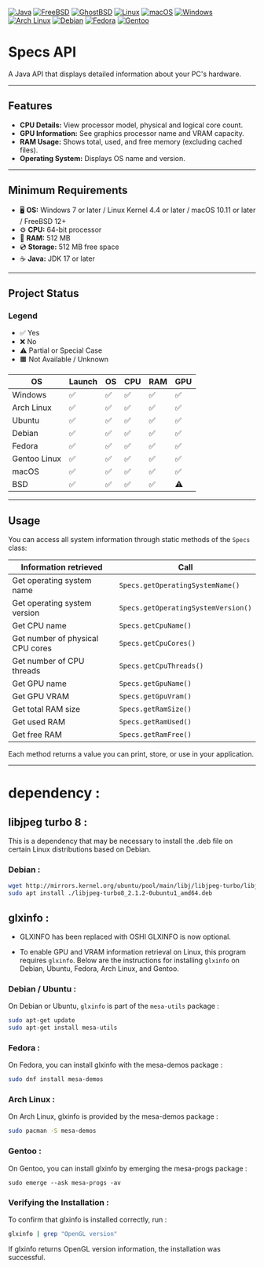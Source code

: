 [![Java](https://img.shields.io/badge/Java-17%2F21-blue.svg?logo=java)](https://adoptium.net/) 
[![FreeBSD](https://img.shields.io/badge/FreeBSD-supported-red.svg?logo=freebsd)](https://www.freshports.org/java/openjdk17/) 
[![GhostBSD](https://img.shields.io/badge/GhostBSD-supported-3f5cff.svg?logo=ghost)](https://www.ghostbsd.org/) 
[![Linux](https://img.shields.io/badge/Linux-supported-green.svg?logo=linux)](https://openjdk.java.net/) 
[![macOS](https://img.shields.io/badge/macOS-supported-lightgrey.svg?logo=apple)](https://adoptium.net/) 
[![Windows](https://img.shields.io/badge/Windows-supported-blue.svg?logo=windows)](https://adoptium.net/) 
[![Arch Linux](https://img.shields.io/badge/Arch-Linux-blue.svg?logo=arch-linux)](https://archlinux.org/packages/?q=openjdk) 
[![Debian](https://img.shields.io/badge/Debian-supported-a80030.svg?logo=debian)](https://packages.debian.org/search?keywords=openjdk) 
[![Fedora](https://img.shields.io/badge/Fedora-supported-294172.svg?logo=fedora)](https://src.fedoraproject.org/rpms/java-17-openjdk) 
[![Gentoo](https://img.shields.io/badge/Gentoo-supported-54487a.svg?logo=gentoo)](https://packages.gentoo.org/packages/dev-java/openjdk)

# Specs API

A Java API that displays detailed information about your PC's hardware.

---

## Features

- **CPU Details:** View processor model, physical and logical core count.  
- **GPU Information:** See graphics processor name and VRAM capacity.  
- **RAM Usage:** Shows total, used, and free memory (excluding cached files).  
- **Operating System:** Displays OS name and version.

---

## Minimum Requirements

- 🖥️ **OS:** Windows 7 or later / Linux Kernel 4.4 or later / macOS 10.11 or later / FreeBSD 12+  
- ⚙️ **CPU:** 64-bit processor  
- 💾 **RAM:** 512 MB  
- 💿 **Storage:** 512 MB free space  
- ☕ **Java:** JDK 17 or later

---

## Project Status

### Legend
- ✅ Yes  
- ❌ No  
- ⚠️ Partial or Special Case  
- 🟧 Not Available / Unknown

| OS           | Launch | OS | CPU | RAM | GPU |
|--------------|--------|----|-----|-----|-----|
| Windows      | ✅      | ✅  | ✅   | ✅   | ✅   |
| Arch Linux   | ✅      | ✅  | ✅   | ✅   | ✅   |
| Ubuntu       | ✅      | ✅  | ✅   | ✅   | ✅   |
| Debian       | ✅      | ✅  | ✅   | ✅   | ✅   |
| Fedora       | ✅      | ✅  | ✅   | ✅   | ✅   |
| Gentoo Linux | ✅      | ✅  | ✅   | ✅   | ✅   |
| macOS        | ✅      | ✅  | ✅   | ✅   | ✅   |
| BSD          | ✅      | ✅  | ✅   | ✅   | ⚠️   |

---

## Usage

You can access all system information through static methods of the `Specs` class:

| Information retrieved                      | Call                               |
|--------------------------------------------|------------------------------------|
| Get operating system name                  | `Specs.getOperatingSystemName()`   |
| Get operating system version               | `Specs.getOperatingSystemVersion()`|
| Get CPU name                               | `Specs.getCpuName()`               |
| Get number of physical CPU cores           | `Specs.getCpuCores()`              |
| Get number of CPU threads                  | `Specs.getCpuThreads()`            |
| Get GPU name                               | `Specs.getGpuName()`               |
| Get GPU VRAM                               | `Specs.getGpuVram()`               |
| Get total RAM size                         | `Specs.getRamSize()`               |
| Get used RAM                               | `Specs.getRamUsed()`               |
| Get free RAM                               | `Specs.getRamFree()`               |

Each method returns a value you can print, store, or use in your application.

---
# dependency :

## libjpeg turbo 8 :

This is a dependency that may be necessary to install the .deb file on certain Linux distributions based on Debian.

### Debian :

```bash
wget http://mirrors.kernel.org/ubuntu/pool/main/libj/libjpeg-turbo/libjpeg-turbo8_2.1.2-0ubuntu1_amd64.deb  
sudo apt install ./libjpeg-turbo8_2.1.2-0ubuntu1_amd64.deb
```

## glxinfo :  

- GLXINFO has been replaced with OSHI GLXINFO is now optional.  

- To enable GPU and VRAM information retrieval on Linux, this program requires `glxinfo`. Below are the instructions for installing `glxinfo` on Debian, Ubuntu, Fedora, Arch Linux, and Gentoo.  

### Debian / Ubuntu :
On Debian or Ubuntu, `glxinfo` is part of the `mesa-utils` package :
```bash
sudo apt-get update
sudo apt-get install mesa-utils
```
### Fedora :
On Fedora, you can install glxinfo with the mesa-demos package :
```bash
sudo dnf install mesa-demos
```
### Arch Linux :
On Arch Linux, glxinfo is provided by the mesa-demos package :
```bash
sudo pacman -S mesa-demos
```
### Gentoo :
On Gentoo, you can install glxinfo by emerging the mesa-progs package :
```
sudo emerge --ask mesa-progs -av
```
### Verifying the Installation :
To confirm that glxinfo is installed correctly, run :
```bash
glxinfo | grep "OpenGL version"
```
If glxinfo returns OpenGL version information, the installation was successful.
